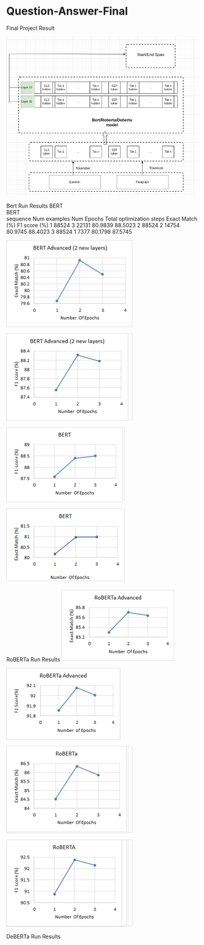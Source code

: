 # Question-Answer-Final
 Final Project Result
 
 ![This is an image](https://github.com/Ahmedashorit/Question-Answer-Final/blob/main/Advanced-model.png)
 
 Bert Run Results
 BERT  
BERT  
sequence	Num examples	Num Epochs	Total optimization steps	Exact Match (%)	F1 score (%)
1	        88524	          3	       22131	                      80.9839	    88.5023
2	        88524	          2	       14754	                      80.9745	    88.4023
3	        88524	          1	       7377	                       80.1798	    87.5745


 ![This is an image](https://github.com/Ahmedashorit/Question-Answer-Final/blob/main/BERTAdvanced-EM%25jpg.jpg)
 
 ![This is an image](https://github.com/Ahmedashorit/Question-Answer-Final/blob/main/BERTAdvanced-F1%25jpg.jpg)
 
 ![This is an image](https://github.com/Ahmedashorit/Question-Answer-Final/blob/main/BERTF1Score.jpg) 
 
 ![This is an image](https://github.com/Ahmedashorit/Question-Answer-Final/blob/main/New%20Doc%202021-03-24%2018_46_18_1.jpg)
 
 RoBERTa Run Results
 ![This is an image](https://github.com/Ahmedashorit/Question-Answer-Final/blob/main/RoBERTa-Advanced-EM%25.jpg)
 
 ![This is an image](https://github.com/Ahmedashorit/Question-Answer-Final/blob/main/RoBERTa-Advanced-F1%25.jpg)
 
 ![This is an image](https://github.com/Ahmedashorit/Question-Answer-Final/blob/main/RoBERTa-EM%25.jpg)
 
 ![This is an image](https://github.com/Ahmedashorit/Question-Answer-Final/blob/main/RoBERTa-F1%25.jpg)
 
 DeBERTa Run Results
 
